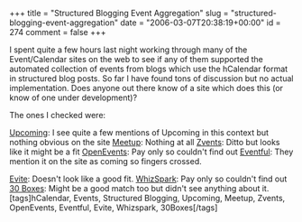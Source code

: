 +++
title = "Structured Blogging Event Aggregation"
slug = "structured-blogging-event-aggregation"
date = "2006-03-07T20:38:19+00:00"
id = 274
comment = false
+++

I spent quite a few hours last night working through many of the Event/Calendar sites on the web to see if any of them supported the automated collection of events from blogs which use the hCalendar format in structured blog posts. So far I have found tons of discussion but no actual implementation. Does anyone out there know of a site which does this (or know of one under development)?

The ones I checked were:

[Upcoming](http://www.upcoming.org/): I see quite a few mentions of Upcoming in this context but nothing obvious on the site
[Meetup](http://www.meetup.com/): Nothing at all
[Zvents](http://www.zvents.com/): Ditto but looks like it might be a fit
[OpenEvents](http://www.openevents.com/): Pay only so couldn't find out
[Eventful](http://eventful.com/): They mention it on the site as coming so fingers crossed.

[Evite](http://www.evite.com/): Doesn't look like a good fit.
[WhizSpark](http://www.whizspark.com/): Pay only so couldn't find out
[30 Boxes](http://30boxes.com/): Might be a good match too but didn't see anything about it.
[tags]hCalendar, Events, Structured Blogging, Upcoming, Meetup, Zvents, OpenEvents, Eventful, Evite, Whizspark, 30Boxes[/tags]
